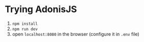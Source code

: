 # Trying AdonisJS

1. `npm install`
2. `npm run dev`
3. open `localhost:8080` in the browser (configure it in `.env` file)
